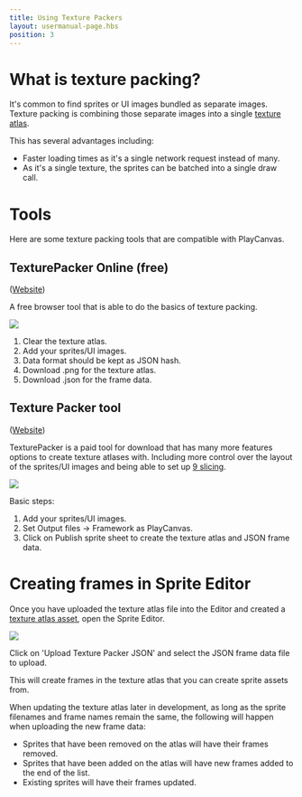 ```yaml
---
title: Using Texture Packers
layout: usermanual-page.hbs
position: 3
---
```


# What is texture packing?

It's common to find sprites or UI images bundled as separate images. Texture packing is combining those separate images into a single [texture atlas][texture-atlas].

This has several advantages including:

- Faster loading times as it's a single network request instead of many.
- As it's a single texture, the sprites can be batched into a single draw call.

# Tools

Here are some texture packing tools that are compatible with PlayCanvas.

## TexturePacker Online (free)

([Website][texture-packer-online])

A free browser tool that is able to do the basics of texture packing.

![][texture-packer-online-steps]

1. Clear the texture atlas.
2. Add your sprites/UI images.
3. Data format should be kept as JSON hash.
4. Download .png for the texture atlas.
5. Download .json for the frame data.

## Texture Packer tool

([Website][texture-packer-tool])

TexturePacker is a paid tool for download that has many more features options to create texture atlases with. Including more control over the layout of the sprites/UI images and being able to set up [9 slicing][9-slicing].

![][texture-packer-tool-steps]

Basic steps:

1. Add your sprites/UI images.
2. Set Output files -> Framework as PlayCanvas.
3. Click on Publish sprite sheet to create the texture atlas and JSON frame data.

# Creating frames in Sprite Editor

Once you have uploaded the texture atlas file into the Editor and created a [texture atlas asset][texture-atlas], open the Sprite Editor.

![][playcanvas-sprite-editor]

Click on 'Upload Texture Packer JSON' and select the JSON frame data file to upload.

This will create frames in the texture atlas that you can create sprite assets from.

When updating the texture atlas later in development, as long as the sprite filenames and frame names remain the same, the following will happen when uploading the new frame data:

- Sprites that have been removed on the atlas will have their frames removed.
- Sprites that have been added on the atlas will have new frames added to the end of the list.
- Existing sprites will have their frames updated.


[texture-atlas]: /user-manual/assets/texture-atlas/
[texture-packer-online]: https://www.codeandweb.com/tp-online
[texture-packer-tool]: https://www.codeandweb.com/texturepacker
[9-slicing]: /user-manual/2D/9-slicing/

[texture-packer-online-steps]: /images/user-manual/2D/texture-packer/texture-packer-online-steps.png
[texture-packer-tool-steps]: /images/user-manual/2D/texture-packer/texture-packer-tool-steps.png
[playcanvas-sprite-editor]: /images/user-manual/2D/texture-packer/playcanvas-sprite-editor.png

